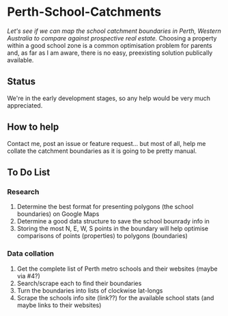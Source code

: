 # Perth-School-Catchments
_Let's see if we can map the school catchment boundaries in Perth, Western Australia to compare against prospective real estate._
Choosing a property within a good school zone is a common optimisation problem for parents and, as far as I am aware, there is no easy, preexisting solution publically available.

## Status
We're in the early development stages, so any help would be very much appreciated.

## How to help
Contact me, post an issue or feature request... but most of all, help me collate the catchment boundaries as it is going to be pretty manual.

## To Do List
### Research
1. Determine the best format for presenting polygons (the school boundaries) on Google Maps
2. Determine a good data structure to save the school bounrady info in
 1. Storing the most N, E, W, S points in the boundary will help optimise comparisons of points (properties) to polygons (boundaries)
### Data collation
1. Get the complete list of Perth metro schools and their websites (maybe via #4?)
2. Search/scrape each to find their boundaries
3. Turn the boundaries into lists of clockwise lat-longs
4. Scrape the schools info site (link??) for the available school stats (and maybe links to their websites)
